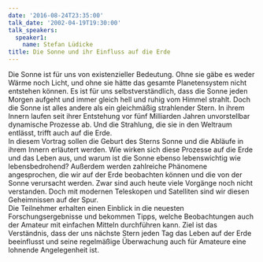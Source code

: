 ```yaml
---
date: '2016-08-24T23:35:00'
talk_date: '2002-04-19T19:30:00'
talk_speakers:
  speaker1:
    name: Stefan Lüdicke
title: Die Sonne und ihr Einfluss auf die Erde
---
```

Die Sonne ist für uns von existenzieller Bedeutung. Ohne sie gäbe es weder Wärme noch Licht, und ohne sie hätte das gesamte Planetensystem nicht entstehen können. Es ist für uns selbstverständlich, dass die Sonne jeden Morgen aufgeht und immer gleich hell und ruhig vom Himmel strahlt. Doch die Sonne ist alles andere als ein gleichmäßig strahlender Stern. In ihrem Innern laufen seit ihrer Entstehung vor fünf Milliarden Jahren unvorstellbar dynamische Prozesse ab. Und die Strahlung, die sie in den Weltraum entlässt, trifft auch auf die Erde.  
In diesem Vortrag sollen die Geburt des Sterns Sonne und die Abläufe in ihrem Innern erläutert werden. Wie wirken sich diese Prozesse auf die Erde und das Leben aus, und warum ist die Sonne ebenso lebenswichtig wie lebensbedrohend? Außerdem werden zahlreiche Phänomene angesprochen, die wir auf der Erde beobachten können und die von der Sonne verursacht werden. Zwar sind auch heute viele Vorgänge noch nicht verstanden. Doch mit modernen Teleskopen und Satelliten sind wir diesen Geheimnissen auf der Spur.  
Die Teilnehmer erhalten einen Einblick in die neuesten Forschungsergebnisse und bekommen Tipps, welche Beobachtungen auch der Amateur mit einfachen Mitteln durchführen kann. Ziel ist das Verständnis, dass der uns nächste Stern jeden Tag das Leben auf der Erde beeinflusst und seine regelmäßige Überwachung auch für Amateure eine lohnende Angelegenheit ist.